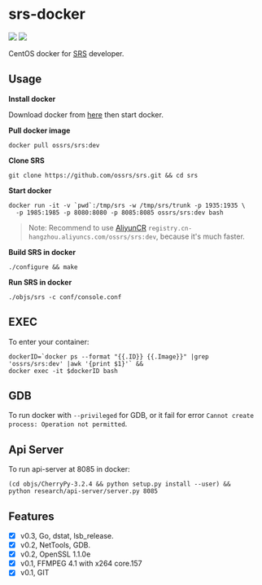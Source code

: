 # srs-docker

![](https://srs.cn-beijing.log.aliyuncs.com/logstores/ossrs-net/track_ua.gif?APIVersion=0.6.0&site=github.com&path=/docker/dev)
[![](https://cloud.githubusercontent.com/assets/2777660/22814959/c51cbe72-ef92-11e6-81cc-32b657b285d5.png)](https://github.com/ossrs/srs/wiki/v1_CN_Contact#wechat)

CentOS docker for [SRS](https://github.com/ossrs/srs) developer.

## Usage

**Install docker**

Download docker from [here](https://www.docker.com/products/docker-desktop) then start docker.

**Pull docker image**

```
docker pull ossrs/srs:dev
```

**Clone SRS**

```
git clone https://github.com/ossrs/srs.git && cd srs
```

**Start docker**

```
docker run -it -v `pwd`:/tmp/srs -w /tmp/srs/trunk -p 1935:1935 \
  -p 1985:1985 -p 8080:8080 -p 8085:8085 ossrs/srs:dev bash
```

> Note: Recommend to use [AliyunCR](https://cr.console.aliyun.com/) `registry.cn-hangzhou.aliyuncs.com/ossrs/srs:dev`, because it's much faster.

**Build SRS in docker**

```
./configure && make
```

**Run SRS in docker**

```
./objs/srs -c conf/console.conf
```

## EXEC

To enter your container:

```
dockerID=`docker ps --format "{{.ID}} {{.Image}}" |grep 'ossrs/srs:dev' |awk '{print $1}'` &&
docker exec -it $dockerID bash
```

## GDB

To run docker with `--privileged` for GDB, or it fail for error `Cannot create process: Operation not permitted`.

## Api Server

To run api-server at 8085 in docker:

```
(cd objs/CherryPy-3.2.4 && python setup.py install --user) &&
python research/api-server/server.py 8085
```

## Features

- [x] v0.3, Go, dstat, lsb_release.
- [x] v0.2, NetTools, GDB.
- [x] v0.2, OpenSSL 1.1.0e
- [x] v0.1, FFMPEG 4.1 with x264 core.157
- [x] v0.1, GIT
